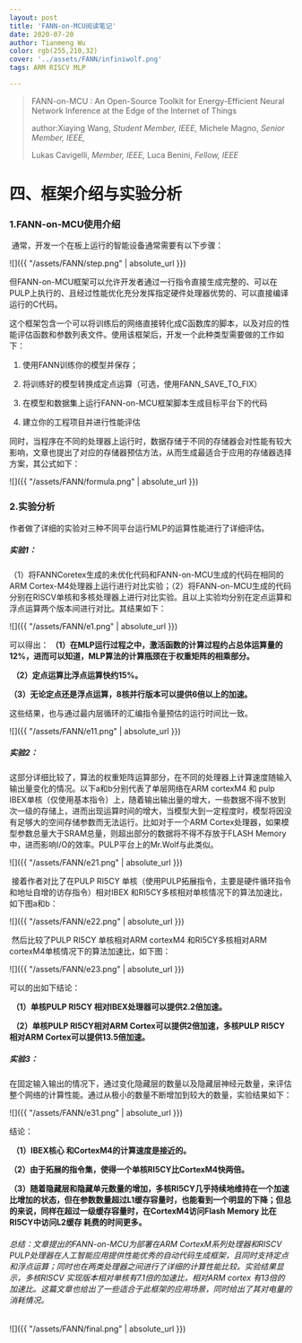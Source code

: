 ```yaml
---
layout: post
title: 'FANN-on-MCU阅读笔记'
date: 2020-07-20
author: Tianmeng Wu
color: rgb(255,210,32)
cover: '../assets/FANN/infiniwolf.png'
tags: ARM RISCV MLP

---
```


> FANN-on-MCU : An Open-Source Toolkit for Energy-Efficient Neural Network Inference at the Edge of the Internet of Things  
>
> author:Xiaying Wang, *Student Member, IEEE,* Michele Magno, *Senior Member, IEEE,*
>
> Lukas Cavigelli, *Member, IEEE,* Luca Benini, *Fellow, IEEE*

# 四、框架介绍与实验分析

### 1.FANN-on-MCU使用介绍

​        通常，开发一个在板上运行的智能设备通常需要有以下步骤：

 ![]({{ "/assets/FANN/step.png" | absolute_url }})

但FANN-on-MCU框架可以允许开发者通过一行指令直接生成完整的、可以在PULP上执行的、且经过性能优化充分发挥指定硬件处理器优势的、可以直接编译运行的C代码。

这个框架包含一个可以将训练后的网络直接转化成C函数库的脚本，以及对应的性能评估函数和参数列表文件。使用该框架后，开发一个此种类型需要做的工作如下：

1. 使用FANN训练你的模型并保存；

2. 将训练好的模型转换成定点运算（可选，使用FANN_SAVE_TO_FIX）

3. 在模型和数据集上运行FANN-on-MCU框架脚本生成目标平台下的代码

4. 建立你的工程项目并进行性能评估

 同时，当程序在不同的处理器上运行时，数据存储于不同的存储器会对性能有较大影响，文章也提出了对应的存储器预估方法，从而生成最适合于应用的存储器选择方案，其公式如下：

![]({{ "/assets/FANN/formula.png" | absolute_url }})



### 2.实验分析

  作者做了详细的实验对三种不同平台运行MLP的运算性能进行了详细评估。

##### 实验1：

（1）将FANNCoretex生成的未优化代码和FANN-on-MCU生成的代码在相同的ARM Cortex-M4处理器上运行进行对比实验；（2）将FANN-on-MCU生成的代码分别在RISCV单核和多核处理器上进行对比实验。且以上实验均分别在定点运算和浮点运算两个版本间进行对比。其结果如下：

![]({{ "/assets/FANN/e1.png" | absolute_url }})

 可以得出： **（1）在MLP运行过程之中，激活函数的计算过程约占总体运算量的12%，进而可以知道，MLP算法的计算瓶颈在于权重矩阵的相乘部分。**

​                     **（2）定点运算比浮点运算快约15%。**

​                     **（3）无论定点还是浮点运算，8核并行版本可以提供6倍以上的加速。**

这些结果，也与通过最内层循环的汇编指令量预估的运行时间比一致。

![]({{ "/assets/FANN/e11.png" | absolute_url }})



##### 实验2：

​    这部分详细比较了，算法的权重矩阵运算部分，在不同的处理器上计算速度随输入输出量变化的情况。以下a和b分别代表了单层网络在ARM cortexM4 和 pulp IBEX单核（仅使用基本指令）上，随着输出输出量的增大，一些数据不得不放到次一级的存储上，进而出现运算时间的增大，当模型大到一定程度时，模型将因没有足够大的空间存储参数而无法运行。比如对于一个ARM Cortex处理器，如果模型参数总量大于SRAM总量，则超出部分的数据将不得不存放于FLASH Memory中，进而影响I/O的效率。PULP平台上的Mr.Wolf与此类似。

![]({{ "/assets/FANN/e21.png" | absolute_url }})

​       接着作者对比了在PULP  RI5CY 单核（使用PULP拓展指令，主要是硬件循环指令和地址自增的访存指令）相对IBEX 和RI5CY多核相对单核情况下的算法加速比，如下图a和b：

![]({{ "/assets/FANN/e22.png" | absolute_url }})

​       然后比较了PULP  RI5CY 单核相对ARM cortexM4 和RI5CY多核相对ARM cortexM4单核情况下的算法加速比，如下图：

![]({{ "/assets/FANN/e23.png" | absolute_url }})

可以的出如下结论：

​         **（1）单核PULP RI5CY 相对IBEX处理器可以提供2.2倍加速。**

​         **（2）单核PULP RI5CY相对ARM Cortex可以提供2倍加速，多核PULP RI5CY相对ARM Cortex可以提供13.5倍加速。**



##### 实验3：

​      在固定输入输出的情况下，通过变化隐藏层的数量以及隐藏层神经元数量，来评估整个网络的计算性能。通过从极小的数量不断增加到较大的数量，实验结果如下：

![]({{ "/assets/FANN/e31.png" | absolute_url }})

结论：

​       **（1）IBEX核心 和CortexM4的计算速度是接近的。**

​       **（2）由于拓展的指令集，使得一个单核RI5CY比CortexM4快两倍。**

​       **（3）随着隐藏层和隐藏单元数量的增加，多核RI5CY几乎持续地维持在一个加速比增加的状态，但在参数数量超过L1缓存容量时，也能看到一个明显的下降；但总的来说，同样在超过一级缓存容量时，在CortexM4访问Flash Memory 比在RI5CY中访问L2缓存 耗费的时间更多。**







###### 总结：文章提出的FANN-on-MCU为部署在ARM CortexM系列处理器和RISCV PULP处理器在人工智能应用提供性能优秀的自动代码生成框架，且同时支持定点和浮点运算；同时也在两类处理器之间进行了详细的计算性能比较。实验结果显示，多核RISCV 实现版本相对单核有7.1倍的加速比，相对ARM cortex 有13倍的加速比。这篇文章也给出了一些适合于此框架的应用场景，同时给出了其对电量的消耗情况。

 ![]({{ "/assets/FANN/final.png" | absolute_url }})



